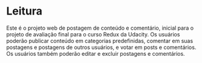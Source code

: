 # Leitura
Este é o projeto web de postagem de conteúdo e comentário, inicial para o projeto de avaliação final para o curso Redux da Udacity. Os usuários poderão publicar conteúdo em categorias predefinidas, comentar em suas postagens e postagens de outros usuários, e votar em posts e comentários. Os usuários também poderão editar e excluir postagens e comentários.
